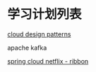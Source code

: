 # 学习计划列表

[cloud design patterns](/cloud-design-patterns.md)

apache kafka

[spring cloud netflix - ribbon](/spring-cloud-netflix---ribbon.md)

